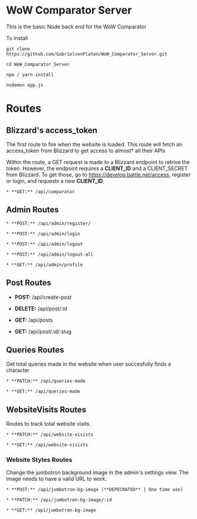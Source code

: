 # WoW Comparator Server
This is the basic Node back end for the WoW Comparator

To install
```
git clone https://github.com/GabrielvonPlaten/WoW_Comparator_Server.git

cd WoW_Comparator_Server

npm / yarn install

nodemon app.js
```

# Routes
## Blizzard's access_token
The first route to fire when the website is loaded. This route will fetch an access_token from Blizzard to get access to almost* all their APIs

Within the route, a GET request is made to a Blizzard endpoint to retrive the token. However, the endpoint requires a **CLIENT_ID** and a CLIENT_SECRET from Blizzard. To get those, go to https://develop.battle.net/access, register or login, and requests a new **CLIENT_ID**.
```
* **GET:** /api/comparator
```
## Admin Routes
```
* **POST:** /api/admin/register/

* **POST:** /api/admin/login

* **POST:** /api/admin/logout

* **POST:** /api/admin/logout-all

* **GET:** /api/admin/profile
```
## Post Routes

* **POST:** /api/create-post

* **DELETE:** /api/post/:id

* **GET:** /api/posts

* **GET:** /api/post/:id/:slug

## Queries Routes
Get total queries made in the website when user succesfully finds a character
```
* **PATCH:** /api/queries-made

* **GET:** /api/queries-made
```
## WebsiteVisits Routes
Routes to track total website visits.
```
* **PATCH:** /api/website-visists

* **GET:** /api/website-visists
```
### Website Styles Routes
Change the jumbotron background image in the admin's settings view. The image needs to have a valid URL to work.
```
* **POST:** /api/jumbotron-bg-image (**DEPECRATED** | One time use)

* **PATCH:** /api/jumbotron-bg-image/:id

* **GET:** /api/jumbotron-bg-image
```
